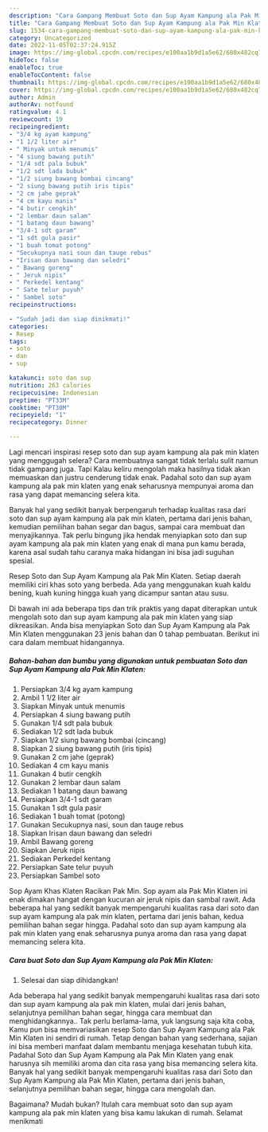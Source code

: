 ```yaml
---
description: "Cara Gampang Membuat Soto dan Sup Ayam Kampung ala Pak Min Klaten yang Bikin Ngiler, Buat Buka Puasa Enak"
title: "Cara Gampang Membuat Soto dan Sup Ayam Kampung ala Pak Min Klaten yang Bikin Ngiler, Buat Buka Puasa Enak"
slug: 1534-cara-gampang-membuat-soto-dan-sup-ayam-kampung-ala-pak-min-klaten-yang-bikin-ngiler-buat-buka-puasa-enak
category: Uncategorized
date: 2022-11-05T02:37:24.915Z
image: https://img-global.cpcdn.com/recipes/e100aa1b9d1a5e62/680x482cq70/soto-dan-sup-ayam-kampung-ala-pak-min-klaten-foto-resep-utama.jpg
hideToc: false
enableToc: true
enableTocContent: false
thumbnail: https://img-global.cpcdn.com/recipes/e100aa1b9d1a5e62/680x482cq70/soto-dan-sup-ayam-kampung-ala-pak-min-klaten-foto-resep-utama.jpg
cover: https://img-global.cpcdn.com/recipes/e100aa1b9d1a5e62/680x482cq70/soto-dan-sup-ayam-kampung-ala-pak-min-klaten-foto-resep-utama.jpg
author: Admin
authorAv: notfound
ratingvalue: 4.1
reviewcount: 19
recipeingredient:
- "3/4 kg ayam kampung"
- "1 1/2 liter air"
- " Minyak untuk menumis"
- "4 siung bawang putih"
- "1/4 sdt pala bubuk"
- "1/2 sdt lada bubuk"
- "1/2 siung bawang bombai cincang"
- "2 siung bawang putih iris tipis"
- "2 cm jahe geprak"
- "4 cm kayu manis"
- "4 butir cengkih"
- "2 lembar daun salam"
- "1 batang daun bawang"
- "3/4-1 sdt garam"
- "1 sdt gula pasir"
- "1 buah tomat potong"
- "Secukupnya nasi soun dan tauge rebus"
- "Irisan daun bawang dan seledri"
- " Bawang goreng"
- " Jeruk nipis"
- " Perkedel kentang"
- " Sate telur puyuh"
- " Sambel soto"
recipeinstructions:

- "Sudah jadi dan siap dinikmati!"
categories:
- Resep
tags:
- soto
- dan
- sup

katakunci: soto dan sup 
nutrition: 263 calories
recipecuisine: Indonesian
preptime: "PT33M"
cooktime: "PT30M"
recipeyield: "1"
recipecategory: Dinner

---
```



Lagi mencari inspirasi resep soto dan sup ayam kampung ala pak min klaten yang menggugah selera? Cara membuatnya sangat tidak terlalu sulit namun tidak gampang juga. Tapi Kalau keliru mengolah maka hasilnya tidak akan memuaskan dan justru cenderung tidak enak. Padahal soto dan sup ayam kampung ala pak min klaten yang enak seharusnya mempunyai aroma dan rasa yang dapat memancing selera kita.


Banyak hal yang sedikit banyak berpengaruh terhadap kualitas rasa dari soto dan sup ayam kampung ala pak min klaten, pertama dari jenis bahan, kemudian pemilihan bahan segar dan bagus, sampai cara membuat dan menyajikannya. Tak perlu bingung jika hendak menyiapkan soto dan sup ayam kampung ala pak min klaten yang enak di mana pun kamu berada, karena asal sudah tahu caranya maka hidangan ini bisa jadi suguhan spesial.

Resep Soto dan Sup Ayam Kampung ala Pak Min Klaten. Setiap daerah memiliki ciri khas soto yang berbeda. Ada yang menggunakan kuah kaldu bening, kuah kuning hingga kuah yang dicampur santan atau susu.


Di bawah ini ada beberapa tips dan trik praktis yang dapat diterapkan untuk mengolah soto dan sup ayam kampung ala pak min klaten yang siap dikreasikan. Anda bisa menyiapkan Soto dan Sup Ayam Kampung ala Pak Min Klaten menggunakan 23 jenis bahan dan 0 tahap pembuatan. Berikut ini cara dalam membuat hidangannya.

<!--inarticleads1-->

##### Bahan-bahan dan bumbu yang digunakan untuk pembuatan Soto dan Sup Ayam Kampung ala Pak Min Klaten:

1. Persiapkan 3/4 kg ayam kampung
1. Ambil 1 1/2 liter air
1. Siapkan  Minyak untuk menumis
1. Persiapkan 4 siung bawang putih
1. Gunakan 1/4 sdt pala bubuk
1. Sediakan 1/2 sdt lada bubuk
1. Siapkan 1/2 siung bawang bombai (cincang)
1. Siapkan 2 siung bawang putih (iris tipis)
1. Gunakan 2 cm jahe (geprak)
1. Sediakan 4 cm kayu manis
1. Gunakan 4 butir cengkih
1. Gunakan 2 lembar daun salam
1. Sediakan 1 batang daun bawang
1. Persiapkan 3/4-1 sdt garam
1. Gunakan 1 sdt gula pasir
1. Sediakan 1 buah tomat (potong)
1. Gunakan Secukupnya nasi, soun dan tauge rebus
1. Siapkan Irisan daun bawang dan seledri
1. Ambil  Bawang goreng
1. Siapkan  Jeruk nipis
1. Sediakan  Perkedel kentang
1. Persiapkan  Sate telur puyuh
1. Persiapkan  Sambel soto


Sop Ayam Khas Klaten Racikan Pak Min. Sop ayam ala Pak Min Klaten ini enak dimakan hangat dengan kucuran air jeruk nipis dan sambal rawit. Ada beberapa hal yang sedikit banyak mempengaruhi kualitas rasa dari soto dan sup ayam kampung ala pak min klaten, pertama dari jenis bahan, kedua pemilihan bahan segar hingga. Padahal soto dan sup ayam kampung ala pak min klaten yang enak seharusnya punya aroma dan rasa yang dapat memancing selera kita. 

<!--inarticleads2-->

##### Cara buat Soto dan Sup Ayam Kampung ala Pak Min Klaten:


1. Selesai dan siap dihidangkan!

Ada beberapa hal yang sedikit banyak mempengaruhi kualitas rasa dari soto dan sup ayam kampung ala pak min klaten, mulai dari jenis bahan, selanjutnya pemilihan bahan segar, hingga cara membuat dan menghidangkannya.. Tak perlu berlama-lama, yuk langsung saja kita coba, Kamu pun bisa memvariasikan resep Soto dan Sup Ayam Kampung ala Pak Min Klaten ini sendiri di rumah. Tetap dengan bahan yang sederhana, sajian ini bisa memberi manfaat dalam membantu menjaga kesehatan tubuh kita. Padahal Soto dan Sup Ayam Kampung ala Pak Min Klaten yang enak harusnya sih memiliki aroma dan cita rasa yang bisa memancing selera kita. Banyak hal yang sedikit banyak mempengaruhi kualitas rasa dari Soto dan Sup Ayam Kampung ala Pak Min Klaten, pertama dari jenis bahan, selanjutnya pemilihan bahan segar, hingga cara mengolah dan. 

Bagaimana? Mudah bukan? Itulah cara membuat soto dan sup ayam kampung ala pak min klaten yang bisa kamu lakukan di rumah. Selamat menikmati
